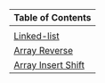|Table of Contents|
|------------------|
||[Array Binary Search](./javascript/code-challenges/array-binary-search/README.md)|
|[Linked-list](./javascript/linked-list/README.md)|
|[Array Reverse](./javascript/code-challenges/array-reverse/README.md)|
|[Array Insert Shift](./javascript/code-challenges/array-insert-shift/README.md)|
